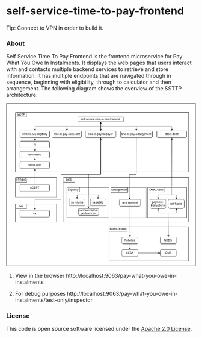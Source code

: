 # self-service-time-to-pay-frontend


Tip: Connect to VPN in order to build it.

### About 
Self Service Time To Pay Frontend is the frontend microservice for Pay What You Owe In Instalments.
It displays the web pages that users interact with and contacts multiple backend services to retrieve and store information.
It has multiple endpoints that are navigated through in sequence, beginning with eligibility, through to calculator and then arrangement.
The following diagram shows the overview of the SSTTP architecture.

<a href="https://github.com/hmrc/self-service-time-to-pay-frontend">
    <p align="center">
      <img src="https://raw.githubusercontent.com/hmrc/self-service-time-to-pay-frontend/master/public/ServiceOverview.png" alt="ServiceOverview">
    </p>
</a>

1. View in the browser
 http://localhost:9063/pay-what-you-owe-in-instalments

1. For debug purposes
  http://localhost:9063/pay-what-you-owe-in-instalments/test-only/inspector


### License

This code is open source software licensed under the [Apache 2.0 License]("http://www.apache.org/licenses/LICENSE-2.0.html").



